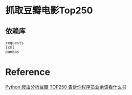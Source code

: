 # 抓取豆瓣电影Top250

## 依赖库
```
requests
lxml
pandas
```

# Reference

[Python 爬虫分析豆瓣 TOP250 告诉你程序员业余该看什么书](https://mp.weixin.qq.com/s/nviBjYyJ0lyvkOFYaJ8cIg)
